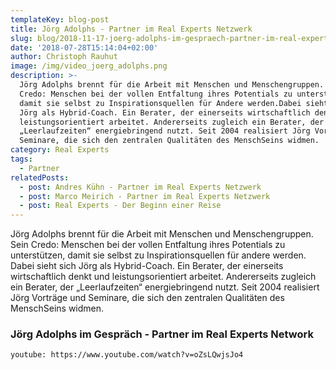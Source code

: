```yaml
---
templateKey: blog-post
title: Jörg Adolphs - Partner im Real Experts Netzwerk
slug: blog/2018-11-17-joerg-adolphs-im-gespraech-partner-im-real-experts-network
date: '2018-07-28T15:14:04+02:00'
author: Christoph Rauhut
image: /img/video_joerg_adolphs.png
description: >-
  Jörg Adolphs brennt für die Arbeit mit Menschen und Menschengruppen. Sein
  Credo: Menschen bei der vollen Entfaltung ihres Potentials zu unterstützen,
  damit sie selbst zu Inspirationsquellen für Andere werden.Dabei sieht sich
  Jörg als Hybrid-Coach. Ein Berater, der einerseits wirtschaftlich denkt und
  leistungsorientiert arbeitet. Andererseits zugleich ein Berater, der
  „Leerlaufzeiten“ energiebringend nutzt. Seit 2004 realisiert Jörg Vorträge und
  Seminare, die sich den zentralen Qualitäten des MenschSeins widmen. 
category: Real Experts
tags:
  - Partner
relatedPosts:
  - post: Andres Kühn - Partner im Real Experts Netzwerk
  - post: Marco Meirich - Partner im Real Experts Netzwerk
  - post: Real Experts - Der Beginn einer Reise
---
```

Jörg Adolphs brennt für die Arbeit mit Menschen und Menschengruppen. Sein Credo: Menschen bei der vollen Entfaltung ihres Potentials zu unterstützen, damit sie selbst zu Inspirationsquellen für andere werden. Dabei sieht sich Jörg als Hybrid-Coach. Ein Berater, der einerseits wirtschaftlich denkt und leistungsorientiert arbeitet. Andererseits zugleich ein Berater, der „Leerlaufzeiten“ energiebringend nutzt. Seit 2004 realisiert Jörg Vorträge und Seminare, die sich den zentralen Qualitäten des MenschSeins widmen. 

### Jörg Adolphs im Gespräch - Partner im Real Experts Network

`youtube: https://www.youtube.com/watch?v=oZsLQwjsJo4`
